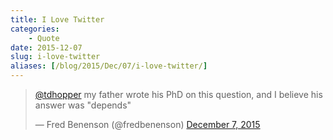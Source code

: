```yaml
---
title: I Love Twitter
categories:
    - Quote
date: 2015-12-07
slug: i-love-twitter
aliases: [/blog/2015/Dec/07/i-love-twitter/]
---
```


<blockquote class="twitter-tweet" lang="en"><p lang="en" dir="ltr"><a href="https://twitter.com/tdhopper">@tdhopper</a> my father wrote his PhD on this question, and I believe his answer was &quot;depends&quot;</p>&mdash; Fred Benenson (@fredbenenson) <a href="https://twitter.com/fredbenenson/status/673926014406434816">December 7, 2015</a></blockquote>
<script async src="//platform.twitter.com/widgets.js" charset="utf-8"></script>